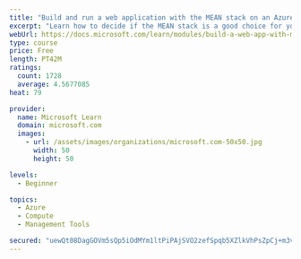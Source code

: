 ```yaml
---
title: "Build and run a web application with the MEAN stack on an Azure Linux virtual machine"
excerpt: "Learn how to decide if the MEAN stack is a good choice for you and set up a MEAN-based web application on a new Azure Linux virtual machine."
webUrl: https://docs.microsoft.com/learn/modules/build-a-web-app-with-mean-on-a-linux-vm/
type: course
price: Free
length: PT42M
ratings:
  count: 1728
  average: 4.5677085
heat: 79

provider:
  name: Microsoft Learn
  domain: microsoft.com
  images:
    - url: /assets/images/organizations/microsoft.com-50x50.jpg
      width: 50
      height: 50

levels:
  - Beginner

topics:
  - Azure
  - Compute
  - Management Tools

secured: "uewQt08DagGOVm5sQp5iOdMYm1ltPiPAjSVO2zefSpqb5XZlkVhPsZpCj+m3v4s0fgZL9GhmGu1nsG4+sQ1r9ak4Rnw94rCVKgqh37/MongaO56+2RuG3wmFV1uFEbKIqtdJ5Gaq2y4PHXRm/1lp0iRFD9Hy9m/yX/OinjC1ENFwcvejCp/AZbwtiBGEXwtJWPHvP+MpyWKX21XYcoYI5WugUSvdul3j5tAEZFG1aQdnFqaOf/XqT2JNZZA4ML0LPrEetuWdZkhxl0671zZaql9gNQPvJoYcyrmpLYHOc3oH6AFeNg4ZNIxa2hJqykazmpAfIsoO/6BDp+PnUBBdrtBZhTPWpG+LQ2F/xU08ymaaGa15U5fppgnmxz1Gu9NfFUTCOok7wgCtULFFV0zdVG7AcPiI66LRzh/mgqYwghE=;Gqxlu5djeigkYrJfzmYGlA=="
---
```


